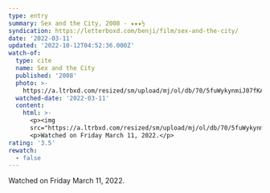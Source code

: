 ```yaml
---
type: entry
summary: Sex and the City, 2008 - ★★★½
syndication: https://letterboxd.com/benji/film/sex-and-the-city/
date: '2022-03-11'
updated: '2022-10-12T04:52:36.000Z'
watch-of:
  type: cite
  name: Sex and the City
  published: '2008'
  photo: >-
    https://a.ltrbxd.com/resized/sm/upload/mj/ol/db/70/5fuWykynmiJ07fKA84BVxxuiGHx-0-600-0-900-crop.jpg?v=0ae5d25fb9
  watched-date: '2022-03-11'
  content:
    html: >-
      <p><img
      src="https://a.ltrbxd.com/resized/sm/upload/mj/ol/db/70/5fuWykynmiJ07fKA84BVxxuiGHx-0-600-0-900-crop.jpg?v=0ae5d25fb9"/></p>
      <p>Watched on Friday March 11, 2022.</p>
rating: '3.5'
rewatch:
  - false
---
```

Watched on Friday March 11, 2022.
